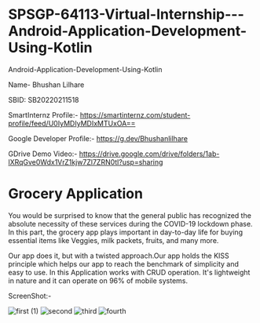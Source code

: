 # SPSGP-64113-Virtual-Internship---Android-Application-Development-Using-Kotlin

Android-Application-Development-Using-Kotlin

Name- Bhushan Lilhare

SBID: SB20220211518

SmartInternz Profile:- https://smartinternz.com/student-profile/feed/U0IyMDIyMDIxMTUxOA==

Google Developer Profile:- https://g.dev/Bhushanlilhare

GDrive Demo Video:- https://drive.google.com/drive/folders/1ab-lXRqGve0Wdx1VrZ1kjw7Zl7ZRN0tl?usp=sharing

# Grocery Application

You would be surprised to know that the general public has recognized the absolute necessity of these services during the COVID-19 lockdown phase. In this part, the grocery app plays important in day-to-day life for buying essential items like Veggies, milk packets, fruits, and many more.

Our app does it, but with a twisted approach.Our app holds the KISS principle which helps our app to reach the benchmark of simplicity and easy to use. In this Application works with CRUD operation. It's lightweight in nature and it can operate on 96% of mobile systems.

ScreenShot:-

![first (1)](https://user-images.githubusercontent.com/58482473/192151967-4cc1fe4d-8a4c-46e8-843e-50f2fe4a0295.png)
![second](https://user-images.githubusercontent.com/58482473/192151988-4915d422-b541-4d16-be2a-15fac50ed455.png)
![third](https://user-images.githubusercontent.com/58482473/192151923-9c2faf76-43e8-4fa5-84e9-e3d3b391ded9.png)
![fourth](https://user-images.githubusercontent.com/58482473/192151999-a801ff33-8661-4789-b813-7b4b1d7dca14.png)
